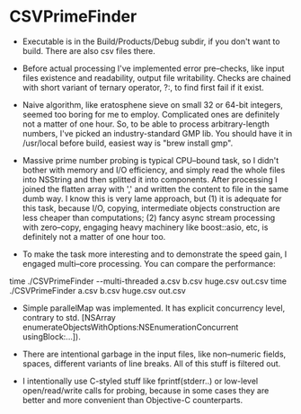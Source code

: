 # CSVPrimeFinder

* Executable is in the Build/Products/Debug subdir, if you don't want to build. 
There are also csv files there.

* Before actual processing I've implemented error pre–checks, 
like input files existence and readability, output file writability.
Checks are chained with short variant of ternary operator, ?:, 
to find first fail if it exist.

* Naive algorithm, like eratosphene sieve on small 32 or 64-bit integers, 
seemed too boring for me to employ.
Complicated ones are definitely not a matter of one hour.
So, to be able to process arbitrary-length numbers, 
I've picked an industry-standard GMP lib.
You should have it in /usr/local before build,
easiest way is "brew install gmp".

* Massive prime number probing is typical CPU–bound task, 
so I didn't bother with memory and I/O efficiency,
and simply read the whole files into NSString and then splitted it into components. 
After processing I joined the flatten array with ',' and written the content to file in the same dumb way. 
I know this is very lame approach, but
 (1) it is adequate for this task, because I/O, copying, intermediate objects construction 
     are less cheaper than computations;
 (2) fancy async stream processing with zero–copy, engaging heavy machinery like boost::asio, 
     etc, is definitely not a matter of one hour too.

* To make the task more interesting and to demonstrate the speed gain, I engaged multi–core processing.
You can compare the performance:
 
time ./CSVPrimeFinder --multi-threaded a.csv b.csv huge.csv out.csv
time ./CSVPrimeFinder a.csv b.csv huge.csv out.csv

* Simple parallelMap was implemented. It has explicit concurrency level,
contrary to std. [NSArray enumerateObjectsWithOptions:NSEnumerationConcurrent usingBlock:...]).

* There are intentional garbage in the input files, like non–numeric fields, spaces, different variants of line breaks.
All of this stuff is filtered out. 

* I intentionally use C-styled stuff like fprintf(stderr..) or low-level open/read/write calls for probing, 
because in some cases they are better and more convenient than Objective-C counterparts.
